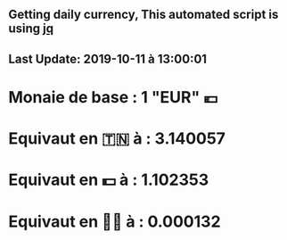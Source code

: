 ## Getting daily currency, This automated script is using [jq](https://stedolan.github.io/jq/)
## Last Update:  2019-10-11 à 13:00:01
 # Monaie de base : 1 "EUR" 💶 
 # Equivaut en 🇹🇳 à :  3.140057 
 # Equivaut en 💵 à : 1.102353
 # Equivaut en 🐱‍💻 à :  0.000132
